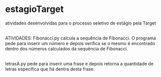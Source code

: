 # estagioTarget
atividades desenvolvidas para o processo seletivo de estágio pela Target <br><br>

ATIVIDADES:
Fibonacci.py calcula a sequência de Fibonacci. O programa pede para inserir um número e depois verifica se o mesmo é encontrado dentro dos números calculados da sequência de Fibonacci. <br><br>

letrasA.py pede para inserir uma frase e depois retorna a quantidade de letras específica que há dentra desta frase.
